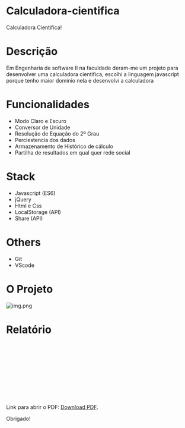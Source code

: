 # Calculadora-cientifica
Calculadora Cientifica!

# Descrição
Em Engenharia de software II na faculdade deram-me um projeto para desenvolver uma calculadora cientifica, escolhi a linguagem javascript 
porque tenho maior dominio nela e desenvolvi a calculadora 

# Funcionalidades
- Modo Claro e Escuro
- Conversor de Unidade
- Resolução de Equação do 2º Grau
- Perciestencia dos dados
- Armazenamento de Histórico de cálculo 
- Partilha de resultados em qual quer rede social

# Stack
- Javascript (ES6) 
- jQuery 
- Html e Css
- LocalStorage (API)
- Share (API)

# Others 
- Git
- VScode 

# O Projeto
<img alt="img.png" src="https://github.com/josedomingos919/calculadora-cientifica/blob/main/docs/img.png?raw=true" data-hpc="true" class="Box-sc-g0xbh4-0 kzRgrI">

# Relatório
<object data="https://github.com/JuliaCamana/Calculadora-JS/blob/main/docs/relatorio-calculadora.pdf" type="application/pdf" width="700px" height="700px">
    <embed src="https://github.com/JuliaCamana/Calculadora-JS/blob/main/docs/relatorio-calculadora.pdf">
        <p>Link para abrir o PDF: <a href="https://github.com/JuliaCamana/Calculadora-JS/blob/main/docs/relatorio-calculadora.pdf">Download PDF</a>.</p>
    </embed>
</object>

Obrigado!
